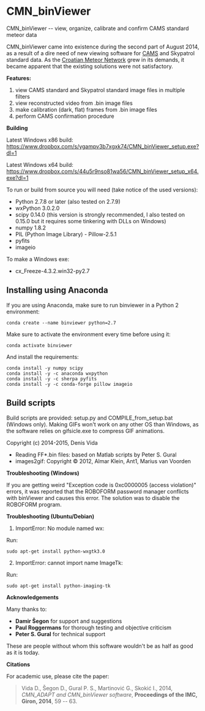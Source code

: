 # CMN_binViewer

CMN_binViewer -- view, organize, calibrate and confirm CAMS standard meteor data

CMN_binViewer came into existence during the second part of August 2014, as a result of a dire need of new viewing software for [CAMS](http://cams.seti.org/) and Skypatrol standard data. As the [Croatian Meteor Network](http://cmn.rgn.hr/) grew in its demands, it became apparent that the existing solutions were not satisfactory.

**Features:**

1. view CAMS standard and Skypatrol standard image files in multiple filters
2. view reconstructed video from .bin image files
3. make calibration (dark, flat) frames from .bin image files
4. perform CAMS confirmation procedure

**Building**

Latest Windows x86 build: https://www.dropbox.com/s/ygampv3b7xgxk74/CMN_binViewer_setup.exe?dl=1

Latest Windows x64 build: https://www.dropbox.com/s/44u5r9nso81wa56/CMN_binViewer_setup_x64.exe?dl=1


To run or build from source you will need (take notice of the used versions):
- Python 2.7.8 or later (also tested on 2.7.9)
- wxPython 3.0.2.0
- scipy 0.14.0 (this version is strongly recommended, I also tested on 0.15.0 but it requires some tinkering with DLLs on Windows)
- numpy 1.8.2
- PIL (Python Image Library) - Pillow-2.5.1
- pyfits
- imageio

To make a Windows exe:
- cx_Freeze-4.3.2.win32-py2.7


## Installing using Anaconda

If you are using Anaconda, make sure to run binviewer in a Python 2 environment:
```
conda create --name binviewer python=2.7
```

Make sure to activate the environment every time before using it:

```
conda activate binviewer
```

And install the requirements:
```
conda install -y numpy scipy
conda install -y -c anaconda wxpython 
conda install -y -c sherpa pyfits
conda install -y -c conda-forge pillow imageio
```


## Build scripts

Build scripts are provided: setup.py and COMPILE_from_setup.bat (Windows only). Making GIFs won't work on any other OS than Windows, as the software relies on gifsicle.exe to compress GIF animations.

Copyright (c) 2014-2015, Denis Vida
* Reading FF*.bin files: based on Matlab scripts by Peter S. Gural
* images2gif: Copyright © 2012, Almar Klein, Ant1, Marius van Voorden


**Troubleshooting (Windows)**

If you are getting weird "Exception code is 0xc0000005 (access violation)" errors, it was reported that the ROBOFORM password manager conflicts with binViewer and causes this error. The solution was to disable the ROBOFORM program.


**Troubleshooting (Ubuntu/Debian)**

1. ImportError: No module named wx:

Run:
```
sudo apt-get install python-wxgtk3.0
```

2. ImportError: cannot import name ImageTk:

Run:
```
sudo apt-get install python-imaging-tk
```

**Acknowledgements**

Many thanks to:

- **Damir Šegon** for support and suggestions 
- **Paul Roggermans** for thorough testing and objective criticism 
- **Peter S. Gural** for technical support

These are people without whom this software wouldn't be as half as good as it is today.

**Citations**

For academic use, please cite the paper:
>Vida D., Šegon D., Gural P. S., Martinović G., Skokić I., 2014, *CMN_ADAPT and CMN_binViewer software*, **Proceedings of the IMC, Giron, 2014**, 59 -- 63.
